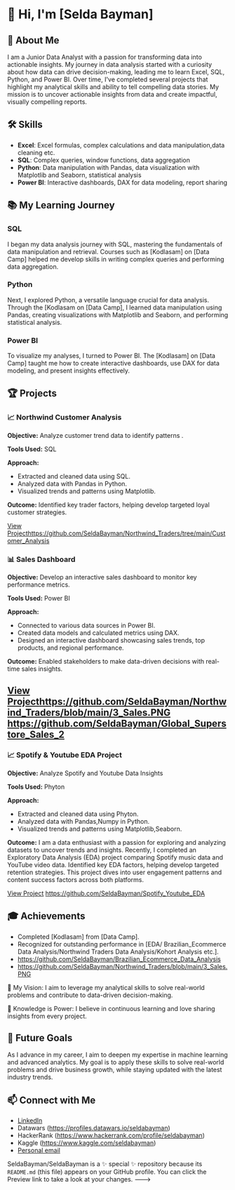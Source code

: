 # 👋 Hi, I'm [Selda Bayman]

## 🚀 About Me
I am a Junior Data Analyst with a passion for transforming data into actionable insights. My journey in data analysis started with a curiosity about how data can drive decision-making, leading me to learn  Excel, SQL, Python, and Power BI. Over time, I've completed several projects that highlight my analytical skills and ability to tell compelling data stories. My mission is to uncover actionable insights from data and create impactful, visually compelling reports.

## 🛠 Skills
- **Excel**: Excel formulas, complex calculations and data manipulation,data cleaning etc.
- **SQL**: Complex queries, window functions, data aggregation
- **Python**: Data manipulation with Pandas, data visualization with Matplotlib and Seaborn, statistical analysis
- **Power BI**: Interactive dashboards, DAX for data modeling, report sharing

## 📚 My Learning Journey

### SQL
I began my data analysis journey with SQL, mastering the fundamentals of data manipulation and retrieval. Courses such as [Kodlasam] on [Data Camp] helped me develop skills in writing complex queries and performing data aggregation.

### Python
Next, I explored Python, a versatile language crucial for data analysis. Through the [Kodlasam on [Data Camp], I learned data manipulation using Pandas, creating visualizations with Matplotlib and Seaborn, and performing statistical analysis.

### Power BI
To visualize my analyses, I turned to Power BI. The [Kodlasam] on [Data Camp] taught me how to create interactive dashboards, use DAX for data modeling, and present insights effectively.

## 🏆 Projects

### 📈 Northwind Customer  Analysis
**Objective:** Analyze customer trend data to identify patterns .

**Tools Used:** SQL

**Approach:**
- Extracted and cleaned data using SQL.
- Analyzed data with Pandas in Python.
- Visualized trends and patterns using Matplotlib.

**Outcome:** Identified key trader factors, helping develop targeted loyal customer strategies.

[View Project](#)https://github.com/SeldaBayman/Northwind_Traders/tree/main/Customer_Analysis

### 📊 Sales Dashboard
**Objective:** Develop an interactive sales dashboard to monitor key performance metrics.

**Tools Used:** Power BI 

**Approach:**
- Connected to various data sources in Power BI.
- Created data models and calculated metrics using DAX.
- Designed an interactive dashboard showcasing sales trends, top products, and regional performance.

**Outcome:** Enabled stakeholders to make data-driven decisions with real-time sales insights.

[View Project](#)https://github.com/SeldaBayman/Northwind_Traders/blob/main/3_Sales.PNG
https://github.com/SeldaBayman/Global_Superstore_Sales_2
-
### 📈 Spotify & Youtube EDA Project
**Objective:** Analyze Spotify and Youtube Data Insights

**Tools Used:** Phyton

**Approach:**
- Extracted and cleaned data using Phyton.
- Analyzed data with Pandas,Numpy in Python.
- Visualized trends and patterns using Matplotlib,Seaborn.

**Outcome:** 
I am a data enthusiast with a passion for exploring and analyzing datasets to uncover trends and insights. 
Recently, I completed an Exploratory Data Analysis (EDA) project comparing Spotify music data and YouTube video data. 
Identified key EDA factors, helping develop targeted retention strategies.
This project dives into user engagement patterns and content success factors across both platforms.

[View Project](#) https://github.com/SeldaBayman/Spotify_Youtube_EDA

## 🎓 Achievements
- Completed [Kodlasam] from [Data Camp].
- Recognized for outstanding performance in [EDA/ Brazilian_Ecommerce Data Analysis/Northwind Traders Data Analysis/Kohort Analysis etc.].
- https://github.com/SeldaBayman/Brazilian_Ecommerce_Data_Analysis
- https://github.com/SeldaBayman/Northwind_Traders/blob/main/3_Sales.PNG

🚀 My Vision:
I aim to leverage my analytical skills to solve real-world problems and contribute to data-driven decision-making.

📂 Knowledge is Power:
I believe in continuous learning and love sharing insights from every project.

## 🎯 Future Goals
As I advance in my career, I aim to deepen my expertise in machine learning and advanced analytics. My goal is to apply these skills to solve real-world problems and drive business growth, while staying updated with the latest industry trends.

## 📫 Connect with Me
- [LinkedIn]( https://www.linkedin.com/in/selda-bayman-b35ba871/)
- Datawars (https://profiles.datawars.io/seldabayman)
- HackerRank (https://www.hackerrank.com/profile/seldabayman)
- Kaggle (https://www.kaggle.com/seldabayman)
- [Personal email](seldabayman@gmail.com)

SeldaBayman/SeldaBayman is a ✨ special ✨ repository because its `README.md` (this file) appears on your GitHub profile.
You can click the Preview link to take a look at your changes.
--->
